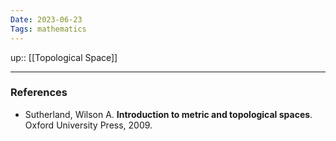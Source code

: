 ```yaml
---
Date: 2023-06-23
Tags: mathematics
---
```

up:: [[Topological Space]]



---
### References
- Sutherland, Wilson A. **Introduction to metric and topological spaces**. Oxford University Press, 2009.